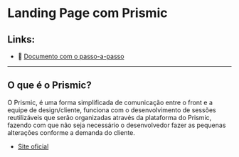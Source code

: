 # Landing Page com Prismic

## Links:

- 📄 [Documento com o passo-a-passo](https://docs.google.com/document/d/1cMw12P5SGDyIBIJRwD7RDBw6hbN_wZ9XVbGCy_nzWyU/edit?usp=sharing)

---

## O que é o Prismic?

O Prismic, é uma forma simplificada de comunicação entre o front e a equipe de design/cliente, funciona com o desenvolvimento de sessões reutilizáveis que serão organizadas através da plataforma do Prismic, fazendo com que não seja necessário o desenvolvedor fazer as pequenas alterações conforme a demanda do cliente.

- [Site oficial](https://prismic.io/)
